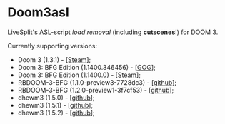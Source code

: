 # Doom3asl
LiveSplit's ASL-script _load removal_ (including __cutscenes__!) for DOOM 3.

Currently supporting versions:
- Doom 3 (1.3.1) - [[Steam](http://store.steampowered.com/app/9050/)];
- Doom 3: BFG Edition (1.1400.346456) - [[GOG](https://www.gog.com/en/game/doom_3)];
- Doom 3: BFG Edition (1.1400.0) - [[Steam](http://store.steampowered.com/app/208200/)];
- RBDOOM-3-BFG (1.1.0-preview3-7728dc3) - [[github](https://github.com/RobertBeckebans/RBDOOM-3-BFG/releases/tag/1.1.0-preview3)];
- RBDOOM-3-BFG (1.2.0-preview1-3f7cf53) - [[github](https://github.com/RobertBeckebans/RBDOOM-3-BFG/releases/tag/1.2.0-preview1)];
- dhewm3 (1.5.0) - [[github](https://github.com/dhewm/dhewm3/releases/tag/1.5.0)];
- dhewm3 (1.5.1) - [[github](https://github.com/dhewm/dhewm3/releases/tag/1.5.1)];
- dhewm3 (1.5.2) - [[github](https://github.com/dhewm/dhewm3/releases/tag/1.5.2)];
